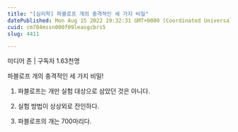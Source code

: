 ```yaml
---
title: "[심리학] 파블로프 개의 충격적인 세 가지 비밀"
datePublished: Mon Aug 15 2022 19:32:31 GMT+0000 (Coordinated Universal Time)
cuid: cm704mssn000f09leasgcbrs5
slug: 4411

---
```



미디어 존 | 구독자 1.63천명

파블로프 개의 충격적인 세 가지 비밀!

1. 파블로프는 개만 실험 대상으로 삼았던 것은 아니다.

2. 실험 방법이 상상외로 잔인하다.

3. 파블로프의 개는 700마리다.